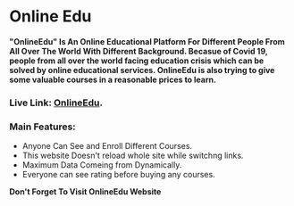 # Online Edu
#### "OnlineEdu" Is An Online Educational Platform For Different People From All Over The World With Different Background. Becasue of Covid 19, people from all over the world facing education crisis which can be solved by online educational services. OnlineEdu is also trying to give some valuable courses in a reasonable prices to learn.

### Live Link: [OnlineEdu](https://online-edu-bd.netlify.app/).

### Main Features:

- Anyone Can See and Enroll Different Courses.
- This website Doesn't reload whole site while switchng links.
- Maximum Data Comeing from Dynamically.
- Everyone can see rating before buying any courses.

**Don't Forget To Visit OnlineEdu Website**